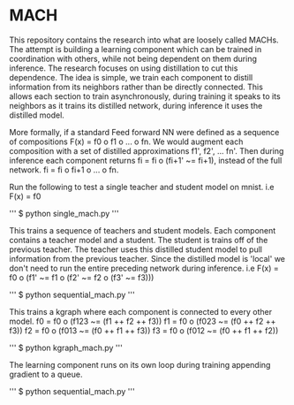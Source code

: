 # MACH

This repository contains the research into what are loosely called MACHs. The attempt is building a learning component which can be trained in coordination with others, while not being dependent on them during inference. The research focuses on using distillation to cut this dependence. The idea is simple, we train each component to distill information from its neighbors rather than be directly connected. This allows each section to train asynchronously, during training it speaks to its neighbors as it trains its distilled network, during inference it uses the distilled model.

More formally, if a standard Feed forward NN were defined as a sequence of compositions F(x) = f0 o f1 o ... o fn. We would augment each composition with a set of distilled approximations f1', f2', ... fn'. Then during inference each component returns fi = fi o (fi+1' ~= fi+1), instead of the full network. fi = fi o fi+1 o ... o fn.

Run the following to test a single teacher and student model on mnist.
i.e F(x) = f0

'''
$ python single_mach.py
'''

This trains a sequence of teachers and student models. Each component contains a teacher model and a student. The student is trains off of the previous teacher. The teacher uses this distilled student model to pull information from the previous teacher. Since the distilled model is 'local' we don't need to run the entire preceding network during inference.
i.e F(x) = f0 o (f1' ~= f1 o (f2' ~= f2 o (f3' ~= f3)))

'''
$ python sequential_mach.py
'''

This trains a kgraph where each component is connected to every other model.
f0 = f0 o (f123 ~= (f1 ++ f2 ++ f3))
f1 = f0 o (f023 ~= (f0 ++ f2 ++ f3))
f2 = f0 o (f013 ~= (f0 ++ f1 ++ f3))
f3 = f0 o (f012 ~= (f0 ++ f1 ++ f2))

'''
$ python kgraph_mach.py
'''

The learning component runs on its own loop during training appending gradient to a queue.

'''
$ python sequential_mach.py
'''
